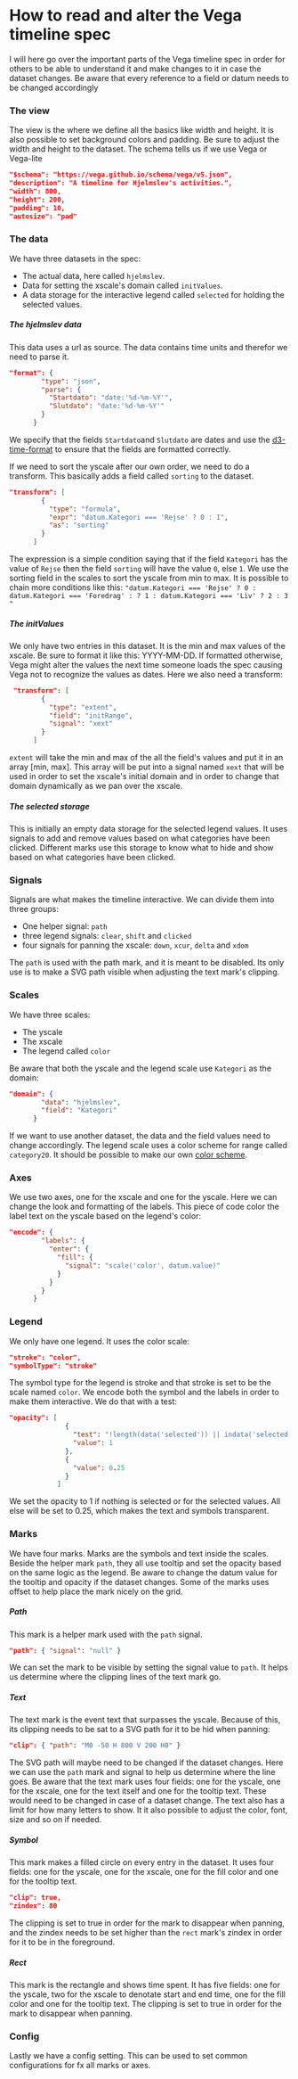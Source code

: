 # How to read and alter the Vega timeline spec


I will here go over the important parts of the Vega timeline spec in order for others to be able to understand it and make changes to it in case the dataset changes.
Be aware that every reference to a field or datum needs to be changed accordingly

### The view

The view is the where we define all the basics like width and height. It is also possible to set background colors and padding.
Be sure to adjust the width and height to the dataset.
The schema tells us if we use Vega or Vega-lite
```json
"$schema": "https://vega.github.io/schema/vega/v5.json",
"description": "A timeline for Hjelmslev's activities.",
"width": 800,
"height": 200,
"padding": 10,
"autosize": "pad"
```

### The data

We have three datasets in the spec:
* The actual data, here called `hjelmslev`.
* Data for setting the xscale's domain called `initValues`.
* A data storage for the interactive legend called `selected` for holding the selected values.

##### The hjelmslev data
This data uses a url as source. The data contains time units and therefor we need to parse it.
```json
"format": {
        "type": "json",
        "parse": {
          "Startdato": "date:'%d-%m-%Y'",
          "Slutdato": "date:'%d-%m-%Y'"
        }
      }
```
We specify that the fields `Startdato`and `Slutdato` are dates and use the [d3-time-format](https://github.com/d3/d3-time-format/#locale_format) to ensure that the fields are formatted correctly.

If we need to sort the yscale after our own order, we need to do a transform. This basically adds a field called `sorting` to the dataset.
```json
"transform": [
        {
          "type": "formula",
          "expr": "datum.Kategori === 'Rejse' ? 0 : 1",
          "as": "sorting"
        }
      ]
```
The expression is a simple condition saying that if the field `Kategori` has the value of `Rejse` then the field `sorting` will have the value `0`, else `1`. 
We use the sorting field in the scales to sort the yscale from min to max. It is possible to chain more conditions like this:
`"datum.Kategori === 'Rejse' ? 0 : datum.Kategori === 'Foredrag' : ? 1 : datum.Kategori === 'Liv' ? 2 : 3 "`

##### The initValues
We only have two entries in this dataset. It is the min and max values of the xscale. Be sure to format it like this: YYYY-MM-DD. If formatted otherwise, Vega might alter the values the next time someone loads the spec causing Vega not to recognize the values as dates. 
Here we also need a transform:
```json
 "transform": [
        {
          "type": "extent",
          "field": "initRange",
          "signal": "xext"
        }
      ]
```
`extent` will take the min and max of the all the field's values and put it in an array \[min, max]. This array will be put into a signal named `xext` 
that will be used in order to set the xscale's initial domain and in order to change that domain dynamically as we pan over the xscale.

##### The selected storage
This is initially an empty data storage for the selected legend values. It uses signals to add and remove values based on what categories have been clicked.
Different marks use this storage to know what to hide and show based on what categories have been clicked.

### Signals

Signals are what makes the timeline interactive. We can divide them into three groups:
* One helper signal: `path`
* three legend signals: `clear`, `shift` and `clicked`
* four signals for panning the xscale: `down`, `xcur`, `delta` and `xdom`

The `path` is used with the path mark, and it is meant to be disabled. Its only use is to make a SVG path visible when adjusting the text mark's clipping.

### Scales

We have three scales:
* The yscale
* The xscale
* The legend called `color`

Be aware that both the yscale and the legend scale use `Kategori` as the domain:
```json
"domain": {
        "data": "hjelmslev",
        "field": "Kategori"
      }
```
If we want to use another dataset, the data and the field values need to change accordingly.
The legend scale uses a color scheme for range called `category20`. It should be possible to make our own [color scheme](https://vega.github.io/vega/docs/schemes/).

### Axes

We use two axes, one for the xscale and one for the yscale. Here we can change the look and formatting of the labels.
This piece of code color the label text on the yscale based on the legend's color:
```json
"encode": {
        "labels": {
          "enter": {
            "fill": {
              "signal": "scale('color', datum.value)"
            }
          }
        }
      }
```

### Legend

We only have one legend. It uses the color scale:
```json
"stroke": "color",
"symbolType": "stroke"
```
The symbol type for the legend is stroke and that stroke is set to be the scale named `color`. We encode both the symbol and the labels in order to make them interactive. We do that with a test:
```json
"opacity": [
              {
                "test": "!length(data('selected')) || indata('selected', 'value', datum.value)",
                "value": 1
              },
              {
                "value": 0.25
              }
            ]
```
We set the opacity to 1 if nothing is selected or for the selected values. All else will be set to 0.25, which makes the text and symbols transparent.


### Marks

We have four marks. Marks are the symbols and text inside the scales. Beside the helper mark `path`, they all use tooltip and set the opacity based on the same logic as the legend. Be aware to change the datum value for the tooltip and opacity if the dataset changes.
Some of the marks uses offset to help place the mark nicely on the grid.

##### Path
This mark is a helper mark used with the `path` signal.
```json
"path": { "signal": "null" }
```
We can set the mark to be visible by setting the signal value to `path`. It helps us determine where the clipping lines of the text mark go.

##### Text
The text mark is the event text that surpasses the yscale. Because of this, its clipping needs to be sat to a SVG path for it to be hid when panning:
```json
"clip": { "path": "M0 -50 H 800 V 200 H0" }
```
The SVG path will maybe need to be changed if the dataset changes. Here we can use the `path` mark and signal to help us determine where the line goes. 
Be aware that the text mark uses four fields: one for the yscale, one for the xscale, one for the text itself and one for the tooltip text. These would need to be changed in case of a dataset change.
The text also has a limit for how many letters to show. It it also possible to adjust the color, font, size and so on if needed.

##### Symbol
This mark makes a filled circle on every entry in the dataset. It uses four fields: one for the yscale, one for the xscale, one for the fill color and one for the tooltip text.
```json
"clip": true,
"zindex": 80
```
The clipping is set to true in order for the mark to disappear when panning, and the zindex needs to be set higher than the `rect` mark's zindex in order for it to be in the foreground.

##### Rect
This mark is the rectangle and shows time spent. It has five fields: one for the yscale, two for the xscale to denotate start and end time, one for the fill color and one for the tooltip text.
The clipping is set to true in order for the mark to disappear when panning.

### Config
Lastly we have a config setting. This can be used to set common configurations for fx all marks or axes.
